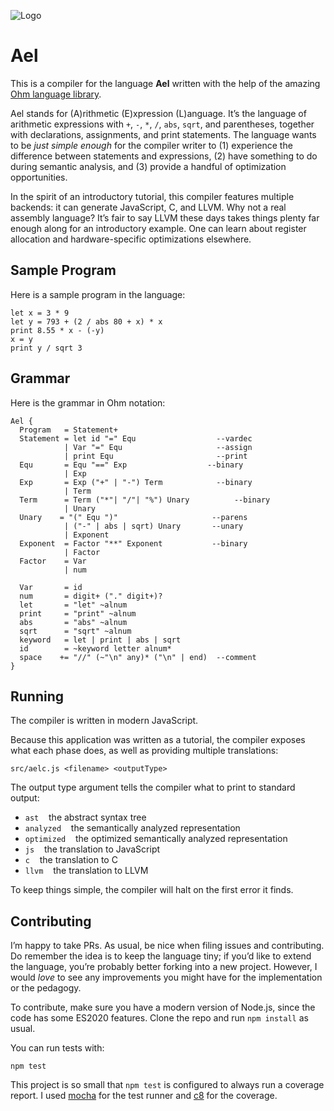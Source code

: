 ![Logo](https://raw.githubusercontent.com/rtoal/ael/main/docs/ael.png)

# Ael

This is a compiler for the language **Ael** written with the help of the amazing [Ohm language library](https://ohmlang.github.io/).

Ael stands for (A)rithmetic (E)xpression (L)anguage. It’s the language of arithmetic expressions with `+`, `-`, `*`, `/`, `abs`, `sqrt`, and parentheses, together with declarations, assignments, and print statements. The language wants to be _just simple enough_ for the compiler writer to (1) experience the difference between statements and expressions, (2) have something to do during semantic analysis, and (3) provide a handful of optimization opportunities.

In the spirit of an introductory tutorial, this compiler features multiple backends: it can generate JavaScript, C, and LLVM. Why not a real assembly language? It’s fair to say LLVM these days takes things plenty far enough along for an introductory example. One can learn about register allocation and hardware-specific optimizations elsewhere.

## Sample Program

Here is a sample program in the language:

```
let x = 3 * 9
let y = 793 + (2 / abs 80 + x) * x
print 8.55 * x - (-y)
x = y
print y / sqrt 3
```

## Grammar

Here is the grammar in Ohm notation:

```
Ael {
  Program   = Statement+
  Statement = let id "=" Equ                  --vardec
            | Var "=" Equ                     --assign
            | print Equ                       --print
  Equ       = Equ "==" Exp                  --binary
            | Exp
  Exp       = Exp ("+" | "-") Term            --binary
            | Term
  Term      = Term ("*"| "/"| "%") Unary          --binary
            | Unary
  Unary    = "(" Equ ")"                     --parens
            | ("-" | abs | sqrt) Unary       --unary
            | Exponent
  Exponent  = Factor "**" Exponent           --binary
            | Factor
  Factor    = Var
            | num

  Var       = id
  num       = digit+ ("." digit+)?
  let       = "let" ~alnum
  print     = "print" ~alnum
  abs       = "abs" ~alnum
  sqrt      = "sqrt" ~alnum
  keyword   = let | print | abs | sqrt
  id        = ~keyword letter alnum*
  space    += "//" (~"\n" any)* ("\n" | end)  --comment
}
```

## Running

The compiler is written in modern JavaScript.

Because this application was written as a tutorial, the compiler exposes what each phase does, as well as providing multiple translations:

```
src/aelc.js <filename> <outputType>
```

The output type argument tells the compiler what to print to standard output:

- `ast` &nbsp;&nbsp; the abstract syntax tree
- `analyzed` &nbsp;&nbsp; the semantically analyzed representation
- `optimized` &nbsp;&nbsp; the optimized semantically analyzed representation
- `js` &nbsp;&nbsp; the translation to JavaScript
- `c` &nbsp;&nbsp; the translation to C
- `llvm` &nbsp;&nbsp; the translation to LLVM

To keep things simple, the compiler will halt on the first error it finds.

## Contributing

I’m happy to take PRs. As usual, be nice when filing issues and contributing. Do remember the idea is to keep the language tiny; if you’d like to extend the language, you’re probably better forking into a new project. However, I would _love_ to see any improvements you might have for the implementation or the pedagogy.

To contribute, make sure you have a modern version of Node.js, since the code has some ES2020 features. Clone the repo and run `npm install` as usual.

You can run tests with:

```
npm test
```

This project is so small that `npm test` is configured to always run a coverage report. I used [mocha](https://mochajs.org/) for the test runner and [c8](https://github.com/bcoe/c8) for the coverage.
